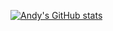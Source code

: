 [![Andy's GitHub stats](https://github-readme-stats.vercel.app/api?username=andy-phung)](https://github.com/anuraghazra/github-readme-stats)
